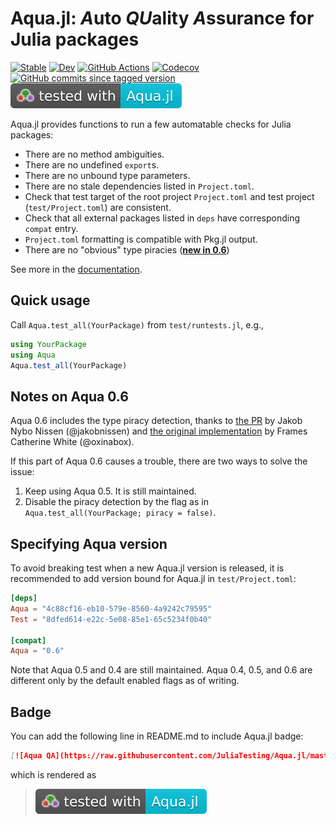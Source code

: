 # Aqua.jl: *A*uto *QU*ality *A*ssurance for Julia packages

[![Stable](https://img.shields.io/badge/docs-stable-blue.svg)](https://juliatesting.github.io/Aqua.jl/stable)
[![Dev](https://img.shields.io/badge/docs-dev-blue.svg)](https://juliatesting.github.io/Aqua.jl/dev)
[![GitHub Actions](https://github.com/JuliaTesting/Aqua.jl/workflows/Run%20tests/badge.svg)](https://github.com/JuliaTesting/Aqua.jl/actions?query=workflow%3ARun+tests)
[![Codecov](https://codecov.io/gh/JuliaTesting/Aqua.jl/branch/master/graph/badge.svg)](https://codecov.io/gh/JuliaTesting/Aqua.jl)
[![GitHub commits since tagged version](https://img.shields.io/github/commits-since/JuliaTesting/Aqua.jl/v0.6.2.svg)](https://github.com/JuliaTesting/Aqua.jl)
[![Aqua QA](https://raw.githubusercontent.com/JuliaTesting/Aqua.jl/master/badge.svg)](https://github.com/JuliaTesting/Aqua.jl)

Aqua.jl provides functions to run a few automatable checks for Julia packages:

* There are no method ambiguities.
* There are no undefined `export`s.
* There are no unbound type parameters.
* There are no stale dependencies listed in `Project.toml`.
* Check that test target of the root project `Project.toml` and test project
  (`test/Project.toml`) are consistent.
* Check that all external packages listed in `deps` have corresponding
  `compat` entry.
* `Project.toml` formatting is compatible with Pkg.jl output.
* There are no "obvious" type piracies ([**new in 0.6**](#notes-on-aqua-06))

See more in the [documentation](https://juliatesting.github.io/Aqua.jl/dev).

## Quick usage

Call `Aqua.test_all(YourPackage)` from `test/runtests.jl`, e.g.,

```julia
using YourPackage
using Aqua
Aqua.test_all(YourPackage)
```

## Notes on Aqua 0.6

Aqua 0.6 includes the type piracy detection, thanks to [the PR](https://github.com/JuliaTesting/Aqua.jl/pull/88) by Jakob
Nybo Nissen (@jakobnissen) and [the original implementation](https://discourse.julialang.org/t/pirate-hunter/20402) by
Frames Catherine White (@oxinabox).

If this part of Aqua 0.6 causes a trouble, there are two ways to solve the issue:

1. Keep using Aqua 0.5.  It is still maintained.
2. Disable the piracy detection by the flag as in
   `Aqua.test_all(YourPackage; piracy = false)`.

## Specifying Aqua version

To avoid breaking test when a new Aqua.jl version is released, it is
recommended to add version bound for Aqua.jl in `test/Project.toml`:

```toml
[deps]
Aqua = "4c88cf16-eb10-579e-8560-4a9242c79595"
Test = "8dfed614-e22c-5e08-85e1-65c5234f0b40"

[compat]
Aqua = "0.6"
```

Note that Aqua 0.5 and 0.4 are still maintained.  Aqua 0.4, 0.5, and 0.6 are
different only by the default enabled flags as of writing.

## Badge

You can add the following line in README.md to include Aqua.jl badge:

```markdown
[![Aqua QA](https://raw.githubusercontent.com/JuliaTesting/Aqua.jl/master/badge.svg)](https://github.com/JuliaTesting/Aqua.jl)
```

which is rendered as

> [![Aqua QA](https://raw.githubusercontent.com/JuliaTesting/Aqua.jl/master/badge.svg)](https://github.com/JuliaTesting/Aqua.jl)
